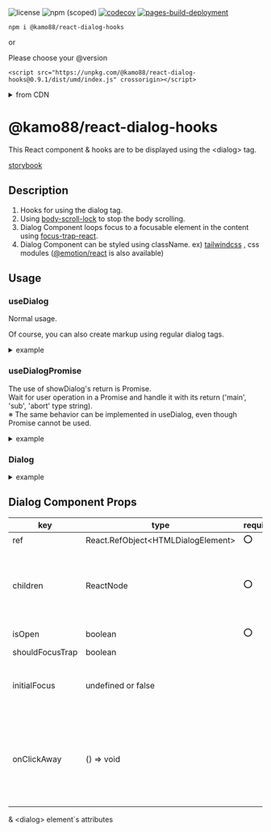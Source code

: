 ![license](https://img.shields.io/npm/l/%40kamo88%2Freact-dialog-hooks)
![npm (scoped)](https://img.shields.io/npm/v/%40kamo88/react-dialog-hooks)
[![codecov](https://codecov.io/gh/kamo88/react-dialog-hooks/graph/badge.svg?token=W77V28C2TY)](https://codecov.io/gh/kamo88/react-dialog-hooks)
[![pages-build-deployment](https://github.com/kamo88/react-dialog-hooks/actions/workflows/pages/pages-build-deployment/badge.svg?branch=gh-pages)](https://github.com/kamo88/react-dialog-hooks/actions/workflows/pages/pages-build-deployment)

```
npm i @kamo88/react-dialog-hooks
```

or

Please choose your @version

```
<script src="https://unpkg.com/@kamo88/react-dialog-hooks@0.9.1/dist/umd/index.js" crossorigin></script>
```

<details>

<summary>from CDN</summary>

```html
<!doctype html>
<html>
  <head>
    <script
      src="https://unpkg.com/react@18/umd/react.development.js"
      crossorigin
    ></script>
    <script
      src="https://unpkg.com/react-dom@18/umd/react-dom.development.js"
      crossorigin
    ></script>
    <script
      src="https://unpkg.com/@kamo88/react-dialog-hooks@0.9.1/dist/umd/index.js"
      crossorigin
    ></script>
    <script src="https://unpkg.com/@babel/standalone/babel.min.js"></script>
  </head>
  <body>
    <div id="root"></div>

    <script type="text/babel">
      function Hello() {
        const { ref, isOpen, showDialog, closeDialog } =
          Kamo88Dialog.useDialog();
        return (
          <div>
            <button type="button" onClick={showDialog}>
              showDialog
            </button>
            <Kamo88Dialog.Dialog
              ref={ref}
              isOpen={isOpen}
              onClickAway={closeDialog}
            >
              <div>
                <div>header</div>
                <div>Hello World!</div>
                <div>
                  <button type="button" onClick={closeDialog}>
                    closeDialog main
                  </button>
                  <button type="button" onClick={closeDialog}>
                    closeDialog sub
                  </button>
                </div>
              </div>
            </Kamo88Dialog.Dialog>
          </div>
        );
      }

      const container = document.getElementById('root');
      const root = ReactDOM.createRoot(container);
      root.render(<Hello />);
    </script>
  </body>
</html>
```

</details>

# @kamo88/react-dialog-hooks

This React component & hooks are to be displayed using the \<dialog\> tag.

[storybook](https://kamo88.github.io/react-dialog-hooks/)

## Description

1. Hooks for using the dialog tag.
2. Using [body-scroll-lock](https://github.com/willmcpo/body-scroll-lock) to stop the body scrolling.
3. Dialog Component loops focus to a focusable element in the content using [focus-trap-react](https://github.com/focus-trap/focus-trap-react#readme).
4. Dialog Component can be styled using className. ex) [tailwindcss](https://tailwindcss.com/) , css modules ([@emotion/react](https://www.npmjs.com/package/@emotion/react) is also available)

## Usage

### useDialog

Normal usage.

Of course, you can also create markup using regular dialog tags.

<details>

<summary>example</summary>

```tsx
import { useDialog } from '@kamo88/react-dialog-hooks';

const UseDialogExample = () => {
  const { ref, isOpen, showDialog, closeDialog } = useDialog();

  return (
    <div>
      <button type="button" onClick={showDialog}>
        showDialog
      </button>
      <dialog role="presentation" ref={ref} onClick={closeDialog}>
        <div role="presentation" onClick={(e) => e.stopPropagation()}>
          <div>header</div>
          <div>main</div>
          <div>
            footer
            <button type="button" onClick={closeDialog}>
              closeDialog
            </button>
          </div>
        </div>
      </dialog>
    </div>
  );
};
```

</details>

### useDialogPromise

The use of showDialog's return is Promise.<br>
Wait for user operation in a Promise and handle it with its return ('main', 'sub', 'abort' type string).<br>
※ The same behavior can be implemented in useDialog, even though Promise cannot be used.

<details>

<summary>example</summary>

```tsx
import { useCallback } from 'react';
import { useDialogPromise, DialogResponse } from '@kamo88/react-dialog-hooks';

const UseDialogPromiseExample = () => {
  const {
    ref,
    isOpen,
    showDialog,
    closeDialogMain,
    closeDialogSub,
    closeDialogAbort,
  } = useDialogPromise();

  const handleShowDialog = useCallback(async () => {
    const dialogRes = await showDialog();
    if (dialogRes === DialogResponse.main) {
      // main processing ex) primary button`s action
      return;
    }

    if (dialogRes === DialogResponse.sub) {
      // sub processing ex) secondary button`s action
      return;
    }

    if (dialogRes === DialogResponse.abort) {
      // abort processing ex) click away`s action & This Component`s unmount
    }
  }, [showDialog]);

  return (
    <div>
      <button type="button" onClick={handleShowDialog}>
        showDialog
      </button>
      <dialog role="presentation" ref={ref} onClick={closeDialogAbort}>
        <div role="presentation" onClick={(e) => e.stopPropagation()}>
          <div>header</div>
          <div>main</div>
          <div>
            footer
            <button type="button" onClick={closeDialogMain}>
              closeDialogMain
            </button>
            <button type="button" onClick={closeDialogSub}>
              closeDialogSub
            </button>
          </div>
        </div>
      </dialog>
    </div>
  );
};
```

</details>

### Dialog

<details>

<summary>example</summary>

```tsx
import { Dialog, useDialog } from '@kamo88/react-dialog-hooks';

const DialogComponentExample = () => {
  const { ref, isOpen, showDialog, closeDialog } = useDialog();

  return (
    <div>
      <button type="button" onClick={showDialog}>
        showDialog
      </button>
      <Dialog
        className="backdrop:bg-gray-900 backdrop:opacity-80"
        ref={ref}
        isOpen={isOpen}
        className="dialogClass"
        shouldFocusTrap
        initialFocus={false}
        onClickAway={closeDialog}
      >
        <div>
          <div>header</div>
          <div>main</div>
          <div>
            footer
            <button type="button" onClick={closeDialog}>
              closeDialog main
            </button>
          </div>
        </div>
      </Dialog>
    </div>
  );
};
```

</details>

## Dialog Component Props

| key             | type                                 | required | default   | description                                                                                               |
| --------------- | ------------------------------------ | -------- | --------- | --------------------------------------------------------------------------------------------------------- |
| ref             | React.RefObject\<HTMLDialogElement\> | ⭕       |           | dialog ref                                                                                                |
| children        | ReactNode                            | ⭕       |           | dialog contents.<br>Basically, include elements that can focus.                                           |
| isOpen          | boolean                              | ⭕       |           | dialog open state                                                                                         |
| shouldFocusTrap | boolean                              |          | true      |                                                                                                           |
| initialFocus    | undefined or false                   |          | undefined | This is based on the [focus-trap-react](https://github.com/focus-trap/focus-trap-react#readme) property.  |
| onClickAway     | () => void                           |          |           | Event when backdrop in Dialog is clicked.<br>This is an alternative to the click event in the dialog tag. |

& \<dialog\> element\`s attributes
